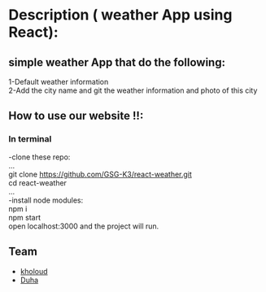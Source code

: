 
# Description ( weather App using React):

  
## simple weather App that do the following:
1-Default weather information
<br> 2-Add the city name and git the weather information and photo of this city 

 ## How to use our website !!:
  ### In terminal
 -clone these repo:
 <br>...
 <br> git clone https://github.com/GSG-K3/react-weather.git
 <br> cd react-weather
 <br> ...
 <br> -install node modules:
 <br> npm i
 <br> npm start
 <br> open localhost:3000 and the project will run.


## Team
- [kholoud](https://github.com/kholoudfann)
- [Duha](https://github.com/Duha96)
